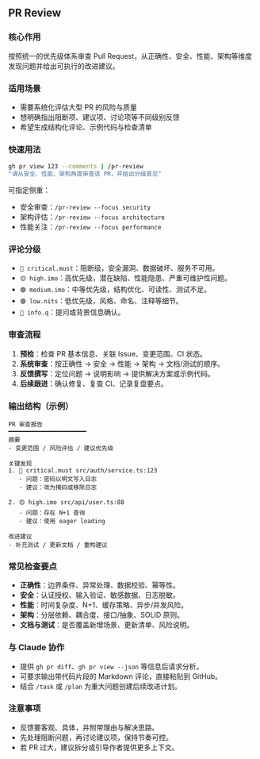 ## PR Review

### 核心作用
按照统一的优先级体系审查 Pull Request，从正确性、安全、性能、架构等维度发现问题并给出可执行的改进建议。

### 适用场景
- 需要系统化评估大型 PR 的风险与质量
- 想明确指出阻断项、建议项、讨论项等不同级别反馈
- 希望生成结构化评论、示例代码与检查清单

### 快速用法
```bash
gh pr view 123 --comments | /pr-review
"请从安全、性能、架构角度审查该 PR，并给出分级意见"
```

可指定侧重：
- 安全审查：`/pr-review --focus security`
- 架构评估：`/pr-review --focus architecture`
- 性能关注：`/pr-review --focus performance`

### 评论分级
- `🔴 critical.must`：阻断级，安全漏洞、数据破坏、服务不可用。
- `🟡 high.imo`：高优先级，潜在缺陷、性能隐患、严重可维护性问题。
- `🟢 medium.imo`：中等优先级，结构优化、可读性、测试不足。
- `🟢 low.nits`：低优先级，风格、命名、注释等细节。
- `🔵 info.q`：提问或背景信息确认。

### 审查流程
1. **预检**：检查 PR 基本信息、关联 Issue、变更范围、CI 状态。
2. **系统审查**：按正确性 → 安全 → 性能 → 架构 → 文档/测试的顺序。
3. **反馈撰写**：定位问题 → 说明影响 → 提供解决方案或示例代码。
4. **后续跟进**：确认修复、复查 CI、记录复盘要点。

### 输出结构（示例）
```
PR 审查报告
━━━━━━━━━━━━━━━━━━━━━━
摘要
- 变更范围 / 风险评估 / 建议优先级

关键发现
1. 🔴 critical.must src/auth/service.ts:123
   - 问题：密码以明文写入日志
   - 建议：改为掩码或移除日志

2. 🟡 high.imo src/api/user.ts:88
   - 问题：存在 N+1 查询
   - 建议：使用 eager loading

改进建议
- 补充测试 / 更新文档 / 重构建议
```

### 常见检查要点
- **正确性**：边界条件、异常处理、数据校验、幂等性。
- **安全**：认证授权、输入验证、敏感数据、日志脱敏。
- **性能**：时间复杂度、N+1、缓存策略、异步/并发风险。
- **架构**：分层依赖、耦合度、接口/抽象、SOLID 原则。
- **文档与测试**：是否覆盖新增场景、更新清单、风险说明。

### 与 Claude 协作
- 提供 `gh pr diff`、`gh pr view --json` 等信息后请求分析。
- 可要求输出带代码片段的 Markdown 评论，直接粘贴到 GitHub。
- 结合 `/task` 或 `/plan` 为重大问题创建后续改进计划。

### 注意事项
- 反馈要客观、具体，并附带理由与解决思路。
- 先处理阻断问题，再讨论建议项，保持节奏可控。
- 若 PR 过大，建议拆分或引导作者提供更多上下文。
